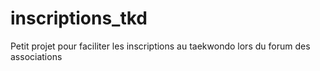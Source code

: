 # inscriptions_tkd
Petit projet pour faciliter les inscriptions au taekwondo lors du forum des associations
